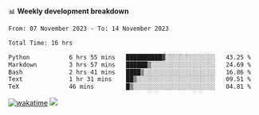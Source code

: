 📊 **Weekly development breakdown**
<!--START_SECTION:waka-->

```txt
From: 07 November 2023 - To: 14 November 2023

Total Time: 16 hrs

Python           6 hrs 55 mins   ██████████▓░░░░░░░░░░░░░░   43.25 %
Markdown         3 hrs 57 mins   ██████▒░░░░░░░░░░░░░░░░░░   24.69 %
Bash             2 hrs 41 mins   ████▒░░░░░░░░░░░░░░░░░░░░   16.86 %
Text             1 hr 31 mins    ██▒░░░░░░░░░░░░░░░░░░░░░░   09.51 %
TeX              46 mins         █▒░░░░░░░░░░░░░░░░░░░░░░░   04.81 %
```

<!--END_SECTION:waka-->
[![wakatime](https://wakatime.com/badge/user/c6720b29-9431-4a60-bc9d-e1fb2b6bd65f.svg)](https://wakatime.com/@c6720b29-9431-4a60-bc9d-e1fb2b6bd65f)
![](https://komarev.com/ghpvc/?username=callanwu)
